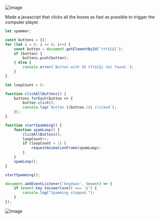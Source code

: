 ![image](https://github.com/x03ee/USC-CTF-2024/blob/main/web/tictacBINGO/solve/chall.png)

Made a javascript that clicks all the boxes as fast as possible to trigger the computer player.

```js
let spammer;

const buttons = [];
for (let i = 0; i <= 8; i++) {
    const button = document.getElementById(`ttt${i}`);
    if (button) {
        buttons.push(button);
    } else {
        console.error(`Button with ID ttt${i} not found.`);
    }
}

let loopCount = 0;

function clickAllButtons() {
    buttons.forEach(button => {
        button.click();
        console.log(`Button ${button.id} clicked`);
    });
}

function startSpamming() {
    function spamLoop() {
        clickAllButtons();
        loopCount++;
        if (loopCount < 1) {
            requestAnimationFrame(spamLoop);
        }
    }
    spamLoop();
}

startSpamming();

document.addEventListener('keydown', (event) => {
    if (event.key.toLowerCase() === 'p') {
        console.log("Spamming stopped.");
    }
});
```

![image](https://github.com/x03ee/USC-CTF-2024/blob/main/web/tictacBINGO/solve/flag.png)
